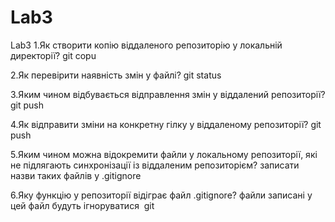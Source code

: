 # Lab3
Lab3
1.Як створити копію віддаленого репозиторію у локальній
директорії?
git copu <url>


2.Як перевірити наявність змін у файлі?
git status

3.Яким чином відбувається відправлення змін у віддалений
репозиторії?
  git push


4.Як відправити зміни на конкретну гілку у віддаленому репозиторії?
git push <namr branch>

5.Яким чином можна відокремити файли у локальному репозиторії,
які не підлягають синхронізації із віддаленим репозиторієм?
  записати назви таких файлів у  .gitignore

6.Яку функцію у репозиторії відіграє файл .gitignore?
  файли записані у цей файл будуть ігноруватися  git
